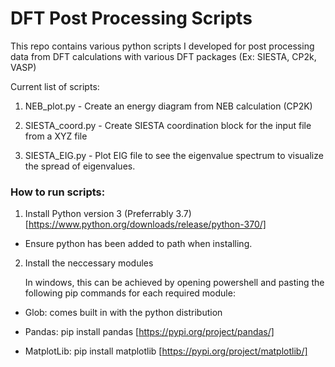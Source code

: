 # DFT Post Processing Scripts
This repo contains various python scripts I developed for post processing data from DFT calculations with various DFT packages (Ex: SIESTA, CP2k, VASP)

Current list of scripts:

1) NEB_plot.py - Create an energy diagram from NEB calculation (CP2K) 

2) SIESTA_coord.py - Create SIESTA coordination block for the input file from a XYZ file 

3) SIESTA_EIG.py - Plot EIG file to see the eigenvalue spectrum to visualize the spread of eigenvalues.

### How to run scripts:

1) Install Python version 3 (Preferrably 3.7) [https://www.python.org/downloads/release/python-370/]

* Ensure python has been added to path when installing. 

2) Install the neccessary modules 

   In windows, this can be achieved by opening powershell and pasting the following pip commands for each required module:

* Glob: comes built in with the python distribution 

* Pandas: pip install pandas [https://pypi.org/project/pandas/]

* MatplotLib: pip install matplotlib [https://pypi.org/project/matplotlib/] 

